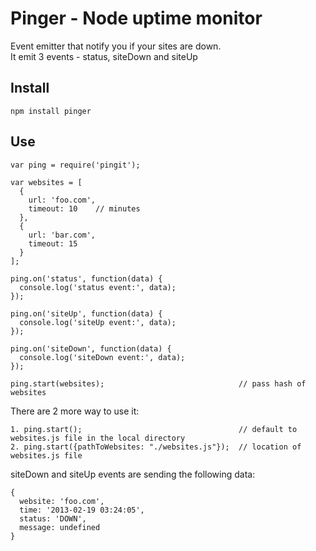# Pinger - Node uptime monitor

Event emitter that notify you if your sites are down.  
It emit 3 events - status, siteDown and siteUp

## Install

    npm install pinger

## Use

    var ping = require('pingit');

    var websites = [
      {
        url: 'foo.com',
        timeout: 10    // minutes
      },
      {
        url: 'bar.com',
        timeout: 15
      }
    ];

    ping.on('status', function(data) {
      console.log('status event:', data);
    });

    ping.on('siteUp', function(data) {
      console.log('siteUp event:', data);
    });

    ping.on('siteDown', function(data) {
      console.log('siteDown event:', data);
    });

    ping.start(websites);                              // pass hash of websites

There are 2 more way to use it:

    1. ping.start();                                   // default to websites.js file in the local directory
    2. ping.start({pathToWebsites: "./websites.js"});  // location of websites.js file


siteDown and siteUp events are sending the following data:

    { 
      website: 'foo.com',
      time: '2013-02-19 03:24:05',
      status: 'DOWN',
      message: undefined 
    }
